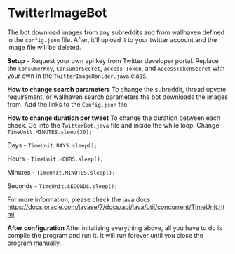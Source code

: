 # TwitterImageBot

The bot download images from any subreddits and from wallhaven defined in the `config.json` file. After, it'll upload it to your twitter account and the image file will be deleted.

**Setup** -
Request your own api key from Twitter developer portal.
Replace the `ConsumerKey`, `ConsumerSecret`, `Access Token`, and `AccessTokenSecret` with your own in the `TwitterImageHanlder.java` class.

**How to change search parameters**
To change the subreddit, thread upvote requirement, or wallhaven search parameters the bot downloads the images from. Add the links to the `Config.json` file.

**How to change duration per tweet**
To change the duration between each check. Go into the `TwitterBot.java` file and inside the while loop. Change `TimeUnit.MINUTES.sleep(30);`

Days - `TimeUnit.DAYS.sleep();`

Hours - `TimeUnit.HOURS.sleep();`

Minutes - `TimeUnit.MINUTES.sleep();`

Seconds - `TimeUnit.SECONDS.sleep();`

For more information, please check the java docs https://docs.oracle.com/javase/7/docs/api/java/util/concurrent/TimeUnit.html

**After configuration**
After initalizing everything above, all you have to do is compile the program and run it. It will run forever until you close the program manually. 
